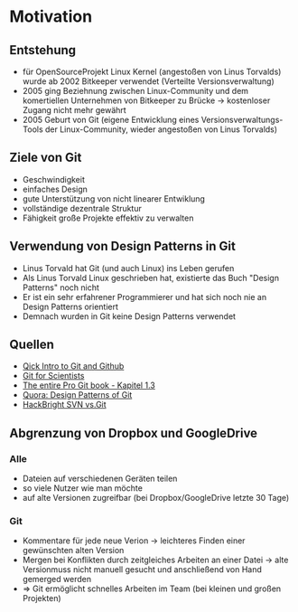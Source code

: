 # Motivation

## Entstehung
* für OpenSourceProjekt Linux Kernel (angestoßen von Linus Torvalds) wurde ab 2002 Bitkeeper verwendet (Verteilte Versionsverwaltung)
* 2005 ging Beziehnung zwischen Linux-Community und dem komertiellen Unternehmen von Bitkeeper zu Brücke -> kostenloser Zugang nicht mehr gewährt
* 2005 Geburt von Git (eigene Entwicklung eines Versionsverwaltungs-Tools der Linux-Community, wieder angestoßen von Linus Torvalds)

## Ziele von Git
* Geschwindigkeit
* einfaches Design
* gute Unterstützung von nicht linearer Entwiklung
* vollständige dezentrale Struktur
* Fähigkeit große Projekte effektiv zu verwalten

## Verwendung von Design Patterns in Git
* Linus Torvald hat Git (und auch Linux) ins Leben gerufen
* Als Linus Torvald Linux geschrieben hat, existierte das Buch "Design Patterns" noch nicht
* Er ist ein sehr erfahrener Programmierer und hat sich noch nie an Design Patterns orientiert
* Demnach wurden in Git keine Design Patterns verwendet

## Quellen
* [Qick Intro to Git and Github](http://hplgit.github.io/teamods/bitgit/html/._main_bitgit001.html)
* [Git for Scientists](https://neurathsboat.blog/post/git-intro/)
* [The entire Pro Git book - Kapitel 1.3](https://www.git-scm.com/book/de/v2)
* [Quora: Design Patterns of Git](https://www.quora.com/What-design-patterns-did-Linus-Torvalds-use-when-writing-Git)
* [HackBright SVN vs.Git](https://hackbrightacademy.com/blog/svn-vs-git/)

## Abgrenzung von Dropbox und GoogleDrive
### Alle
* Dateien auf verschiedenen Geräten teilen
* so viele Nutzer wie man möchte
* auf alte Versionen zugreifbar (bei Dropbox/GoogleDrive letzte 30 Tage)

### Git
* Kommentare für jede neue Verion -> leichteres Finden einer gewünschten alten Version
* Mergen bei Konflikten durch zeitgleiches Arbeiten an einer Datei -> alte Versionmuss nicht manuell gesucht und anschließend von Hand gemerged werden
* => Git ermöglicht schnelles Arbeiten im Team (bei kleinen und großen Projekten)